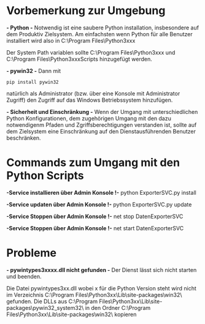 # Vorbemerkung zur Umgebung
**- Python -**
Notwendig ist eine saubere Python installation, insbesondere auf dem Produktiv Zielsystem.
Am einfachsten wenn Python für alle Benutzer installiert wird also in C:\Program Files\Python3xxx

Der System Path variablen sollte C:\Program Files\Python3xxx 
und C:\Program Files\Python3xxxScripts hinzugefügt werden.

**- pywin32 -**
Dann mit 

    pip install pywin32 

natürlich als Administrator (bzw. über eine Konsole mit Administrator Zugriff) 
den Zugriff auf das Windows Betriebssystem hinzufügen. 

**- Sicherheit und Einschränkung -**
Wenn der Umgang mit unterschiedlichen Python Konfigurationen, dem zugehörigen Umgang mit
den dazu notwendigenm Pfaden und Zgriffsberechtigungen verstanden ist, sollte auf dem 
Zielsystem eine Einschränkung auf den Dienstausführenden Benutzer beschränken.  

# Commands zum Umgang mit den Python Scripts 
**-Service installieren über Admin Konsole !-**
python ExporterSVC.py install

**-Service updaten über Admin Konsole !-**
python ExporterSVC.py update

**-Service Stoppen über Admin Konsole !-**
net stop DatenExporterSVC

**-Service Stoppen  über Admin Konsole !-**
net start DatenExporterSVC

# Probleme

**- pywintypes3xxxx.dll nicht gefunden -**
Der Dienst lässt sich nicht starten und beenden. 

Die Datei pywintypes3xx.dll wobei x für die Python Version steht wird nicht im Verzeichnis
 C:\Program Files\Python3xx\Lib\site-packages\win32\ 
 gefunden. Die DLLs aus C:\Program Files\Python3xx\Lib\site-packages\pywin32_system32\ in den Ordner
  C:\Program Files\Python3xx\Lib\site-packages\win32\  kopieren


